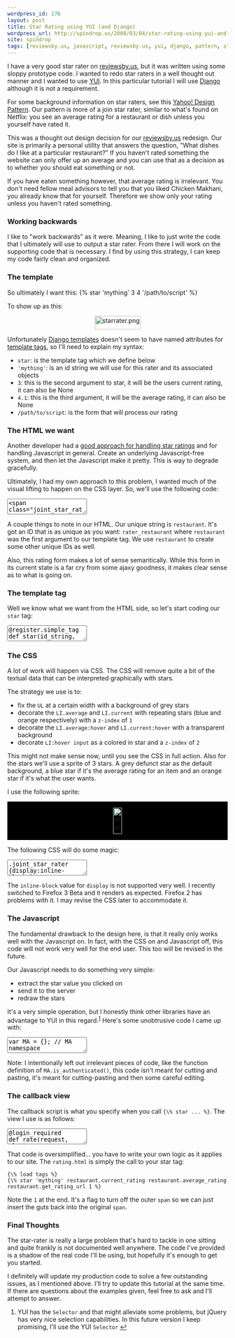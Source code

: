 ```yaml
---
wordpress_id: 176
layout: post
title: Star Rating using YUI (and Django)
wordpress_url: http://spindrop.us/2008/03/04/star-rating-using-yui-and-django/
site: spindrop
tags: [reviewsby.us, javascript, reviewsby.us, yui, django, pattern, starrater, ypattern]
---
```

[django]: http://djangoproject.com/
[yui]: http://developer.yahoo.com/yui/
[rbu]: http://reviewsby.us/
[symfony]: http://symfony-project.com/

I have a very good star rater on [reviewsby.us][rbu], but it was written using
some sloppy prototype code.  I wanted to redo star raters in a well thought out
manner and I wanted to use [YUI][].  In this particular tutorial I will use
[Django][] although it is not a requirement.

For some background information on star raters, see this
[Yahoo! Design Pattern][yp].  Our pattern is more of a join star rater, similar
to what's found on Netflix: you see an average rating for a restaurant or dish
unless you yourself have rated it.

This was a thought out design decision for our [reviewsby.us][rbu] redesign.
Our site is primarily a personal utility that answers the question, "What
dishes do I like at a particular restaurant?"  If you haven't rated something
the website can only offer up an average and you can use that as a decision as
to whether you should eat something or not.

If you have eaten something however, that average rating is irrelevant.  You
don't need fellow meal advisors to tell you that you liked Chicken Makhani, you
already know that for yourself.  Therefore we show only your rating unless you
haven't rated something.

### Working backwards

I like to "work backwards" as it were.  Meaning, I like to just write the code
that I ultimately will use to output a star rater.  From there I will work on
the supporting code that is necessary.  I find by using this strategy, I can
keep my code fairly clean and organized.

### The template ###

So ultimately I want this:
	{\% star 'mything' 3 4 '/path/to/script' %}

To show up as this:

<div style="text-align:center">
<img src="http://spindrop.us/wp-content/uploads/2008/03/starrater.png" alt="starrater.png" border="0" width="105" height="31" />
</div>

<!--more-->

Unfortunately [Django templates][dt] doesn't seem to have named attributes for [template tags][tt], so I'll need to explain my syntax:

[dt]: http://www.djangoproject.com/documentation/templates/
[tt]: http://www.djangoproject.com/documentation/templates_python/

* `star`: is the template tag which we define below
* `'mything'`: is an id string we will use for this rater and its associated objects
* `3`: this is the second argument to star, it will be the users current rating, it can also be None
* `4.1`: this is the third argument, it will be the average rating, it can also be None
* `/path/to/script`: is the form that will process our rating

### The HTML we want

Another developer had a [good approach for handling star ratings][ysr] and for handling Javascript in general.  Create an underlying Javascript-free system, and then let the Javascript make it pretty.  This is way to degrade gracefully.

Ultimately, I had my own approach to this problem, I wanted much of the visual lifting to happen on the CSS layer.  So, we'll use the following code:

<p><textarea name="code" class="html">
<span class="joint_star_rater">
	<form id="rater_restaurant" method="post" action="/restaurant/pizza-luce/rate/">
		<fieldset>
			<legend>Rating</legend>
			<ul>

        <li style="width: 100px;" title="5" class="current meta">Current Rating: 5</li>


		<li title="Poor" class="star_1 star">
			<label for="restaurant_rating_1">Poor</label>
			<input type="radio" name="rating" value="1" id="restaurant_rating_1"/>
		</li>

		<li title="Fair" class="star_2 star">
			<label for="restaurant_rating_2">Fair</label>
			<input type="radio" name="rating" value="2" id="restaurant_rating_2"/>
		</li>

		<li title="Good" class="star_3 star">
			<label for="restaurant_rating_3">Good</label>
			<input type="radio" name="rating" value="3" id="restaurant_rating_3"/>
		</li>

		<li title="Very Good" class="star_4 star">
			<label for="restaurant_rating_4">Very Good</label>
			<input type="radio" name="rating" value="4" id="restaurant_rating_4"/>
		</li>

		<li title="Excellent" class="star_5 star">
			<label for="restaurant_rating_5">Excellent</label>
			<input type="radio" name="rating" value="5" id="restaurant_rating_5"/>
		</li>

			</ul>
		</fieldset>
		<input type="submit" name="rate" value="rate it" class="submit"/>
	</form>
</span>

</textarea></p>

A couple things to note in our HTML.  Our unique string is `restaurant`.  It's got an ID that is as unique as you want: `rater_restaurant` where `restaurant` was the first argument to our template tag.  We use `restaurant` to create some other unique IDs as well.

Also, this rating form makes a lot of sense semantically.  While this form in its current state is a far cry from some ajaxy goodness, it makes clear sense as to what is going on.


### The template tag

Well we know what we want from the HTML side, so let's start coding our `star` tag:

<p><textarea name="code" class="python">
@register.simple_tag
def star(id_string, current, average, path, spanfree=False):
    meta = None
    if current != None:
        meta = """
        <li class="current meta" title="%d" style="width:%dpx">Current Rating: %d</li>
        """ % (int(current), int(current)*20, int(current))
    else:
        meta = """
        <li class="average meta" title="%.1f" style="width:%dpx">Average Rating: %.1f</li>
        """ % (average, average*20,average)

    stars   = ''
    ratings = ['Poor', 'Fair', 'Good', 'Very Good', 'Excellent']

    for i in range(1,6):
        stars = stars + """
		<li class="star_%d star" title="%s">
			<label for="%s_rating_%d">%s</label>
			<input id="%s_rating_%d" type="radio" value="%d" name="rating"/>
		</li>
        """ % (i, ratings[i-1],id_string, i, ratings[i-1], id_string, i, i)
    html = """
	<form action="%s" method="post" id="rater_%s">
		<fieldset>
			<legend>Rating</legend>
			<ul>
			%s
			%s
			</ul>
		</fieldset>
		<input type="submit" class="submit" value="rate it" name="rate"/>
	</form>
    """ % (path, id_string, meta,stars)
    if spanfree:
        return html
    else:
        return """<span class="joint_star_rater">%s</span>""" % html
    return html

</textarea></p>


### The CSS

A lot of work will happen via CSS.  The CSS will remove quite a bit of the textual data that can be interpreted graphically with stars.

The strategy we use is to:

* fix the `UL` at a certain width with a background of grey stars
* decorate the `LI.average` and `LI.current` with repeating stars (blue and orange respectively) with a  `z-index` of `1`
* decorate the `LI.average:hover` and `LI.current:hover` with a transparent background
* decorate `LI:hover input` as a colored in star and a `z-index` of `2`

This might not make sense now, until you see the CSS in full action.  Also for the stars we'll use a sprite of 3 stars.  A grey defunct star as the default background, a blue star if it's the average rating for an item and an orange star if it's what the user wants.

I use the following sprite:
<div style="background: #000;text-align:center; padding:1em">
<img src="http://spindrop.us/wp-content/uploads/2008/03/stars.png" alt="stars.png" border="0" width="20" height="60" />
</div>

The following CSS will do some magic:

<p><textarea name="code" class="css">
.joint_star_rater {display:inline-block;}
.joint_star_rater ul{width:100px;position:relative;height:20px;background:url(../images/icons/stars.png) repeat-x 0 0}
.joint_star_rater li.meta{position:absolute;text-indent:-9999px;display:block;z-index:1;}
.joint_star_rater ul:hover li.meta{display:none;}
.joint_star_rater li.current{background:url(../images/icons/stars.png) repeat-x 0 -40px}
.joint_star_rater li.average{background:url(../images/icons/stars.png) repeat-x 0 -20px}
.joint_star_rater li{height:20px;width:20px;position:absolute;text-indent:-9999px;z-index:3;}
.joint_star_rater li.star_2{left:20px;}
.joint_star_rater li.star_3{left:40px}
.joint_star_rater li.star_4{left:60px}
.joint_star_rater li.star_5{left:80px}
.joint_star_rater li.star_1:hover{width:20px}
.joint_star_rater li.star_2:hover{width:40px}
.joint_star_rater li.star_3:hover{width:60px}
.joint_star_rater li.star_4:hover{width:80px}
.joint_star_rater li.star_5:hover{width:100px}
.joint_star_rater li.star:hover{background:url(../images/icons/stars.png) repeat-x 0 -40px;z-index:2;left:0;}
.joint_star_rater input.submit{display:none;}
</textarea></p>

The `inline-block` value for `display` is not supported very well.  I recently switched to Firefox 3 Beta and it renders as expected.  Firefox 2 has problems with it.  I may revise the CSS later to accommodate it.

### The Javascript

The fundamental drawback to the design here, is that it really only works well with the Javascript on.  In fact, with the CSS on and Javascript off, this code will not work very well for the end user.  This too will be revised in the future.

Our Javascript needs to do something very simple:
* extract the star value you clicked on
* send it to the server
* redraw the stars

It's a very simple operation, but I honestly think other libraries have an advantage to YUI in this regard.<sup id="#fnr_1">[1](#fn_1)</sup>  Here's some unobtrusive code I came up with:

<p><textarea name="code" class="js">
var MA = {}; // MA namespace
MA.e = YAHOO.util.Event;
MA.d = YAHOO.util.Dom;
MA.c = YAHOO.util.Connect;

MA.star_rater = function() {
    var e = YAHOO.util.Event;
    var d = YAHOO.util.Dom;

    return {
        init: function() {
            e.onDOMReady(this.setup,this, true)
        },

        setup: function() {
            e.on(d.get('doc4'),'click',this.handleClick,this,true);
        },

        handleClick: function(ev) {
            var target = e.getTarget(ev);
            if (d.hasClass(target, 'star')
            && d.hasClass(target.parentNode.parentNode.parentNode.parentNode, 'joint_star_rater')) {
                this.rate(target);
            }
        },

        rate: function(el) {
            if (MA.is_authenticated('Please sign in before rating =)')) {

                root   = el.parentNode.parentNode.parentNode.parentNode;
                action      = el.parentNode.parentNode.parentNode.action;
                input       = MA.d.getFirstChildBy(el, function(d) {return (d.tagName == 'input'||d.tagName=='INPUT')});
                this.value  = input.value;
                postdata    = "value="+this.value;

                handleSuccess = function(o) { root.innerHTML = o.responseText }
                callback = {
                    success:handleSuccess,
                }


                var request = MA.c.asyncRequest('POST', action, callback, postdata);
                // construct a connection object to this and use it to make a post
                // retrieve the post and then replace it with the original span
            }
        },

    }
}();

MA.star_rater.init();
</textarea></p>

Note: I intentionally left out irrelevant pieces of code, like the function definition of `MA.is_authenticated()`, this code isn't meant for cutting and pasting, it's meant for cutting-pasting and then some careful editing.

### The callback view

The callback script is what you specify when you call `{\% star ... %}`.  The view I use is as follows:

<p><textarea name="code" class="python">
@login_required
def rate(request, slug):
    MyObject = get_my_object()
    value    = request['value']

    MyObject,rate(value);
    return render_to_response("rating.html", locals(), context_instance=RequestContext(request))

</textarea></p>

That code is oversimplified... you have to write your own logic as it applies to our site.  The `rating.html` is simply the call to your star tag:

	{\% load tags %}
	{\% star 'mything' restaurant.current_rating restaurant.average_rating restaurant.get_rating_url 1 %}

Note the `1` at the end.  It's a flag to turn off the outer `span` so we can just insert the guts back into the original `span`.

### Final Thoughts

The star-rater is really a large problem that's hard to tackle in one sitting and quite frankly is not documented well anywhere.  The code I've provided is a shadow of the real code I'll be using, but hopefully it's enough to get you started.

I definitely will update my production code to solve a few outstanding issues, as I mentioned above.  I'll try to update this tutorial at the same time.  If there are questions about the examples given, feel free to ask and I'll attempt to answer.

[ysr]: http://www.unessa.net/en/hoyci/projects/yui-star-rating/
[yp]: http://developer.yahoo.com/ypatterns/pattern.php?pattern=ratinganobject

<div class="footnotes">
<ol>
<li id="fn_1">YUI has the <code>Selector</code> and that might alleviate some problems, but jQuery has very nice selection capabilities.  In this future version I keep promising, I'll use the YUI <code>Selector</code> <a href="#fnr_1" class="footnoteBackLink"  title="Jump back to footnote 1 in the text.">&#8617;</a></li></ol>
</div>
